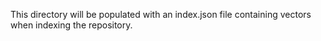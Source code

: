 This directory will be populated with an index.json file containing vectors when indexing the repository.
